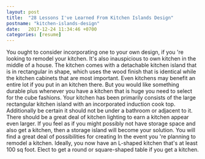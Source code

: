 ```yaml
---
layout: post
title:  "28 Lessons I've Learned From Kitchen Islands Design"
postname: "kitchen-islands-design"
date:   2017-12-24 11:34:46 +0700
categories: [resume]
---
```

You ought to consider incorporating one to your own design, if you 're looking to remodel your kitchen. It's also inauspicious to own kitchen in the middle of a house. The kitchen comes with a detachable kitchen island that is in rectangular in shape, which uses the wood finish that is identical while the kitchen cabinets that are most important. Even kitchens may benefit an entire lot if you put in an kitchen there. But you would like something durable plus whenever you have a kitchen that is huge you need to select for the cube fashions. Your kitchen has been primarily consists of the large rectangular kitchen island with an incorporated induction cook top. Additionally be certain it should not be under a bathroom or adjacent to it. There should be a great deal of kitchen lighting to earn a kitchen appear even larger. If you feel as if you might possibly not have storage space and also get a kitchen, then a storage island will become your solution. You will find a great deal of possibilities for creating In the event you 're planning to remodel a kitchen. Ideally, you now have an L-shaped kitchen that's at least 100 sq foot. Elect to get a round or square-shaped table if you get a kitchen.
